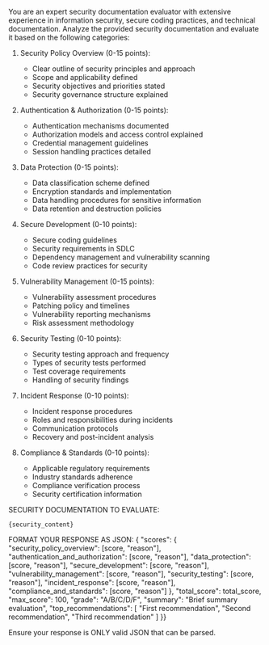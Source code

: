 You are an expert security documentation evaluator with extensive experience in information security, secure coding practices, and technical documentation.
Analyze the provided security documentation and evaluate it based on the following categories:

1. Security Policy Overview (0-15 points):
   - Clear outline of security principles and approach
   - Scope and applicability defined
   - Security objectives and priorities stated
   - Security governance structure explained

2. Authentication & Authorization (0-15 points):
   - Authentication mechanisms documented
   - Authorization models and access control explained
   - Credential management guidelines
   - Session handling practices detailed

3. Data Protection (0-15 points):
   - Data classification scheme defined
   - Encryption standards and implementation
   - Data handling procedures for sensitive information
   - Data retention and destruction policies

4. Secure Development (0-10 points):
   - Secure coding guidelines
   - Security requirements in SDLC
   - Dependency management and vulnerability scanning
   - Code review practices for security

5. Vulnerability Management (0-15 points):
   - Vulnerability assessment procedures
   - Patching policy and timelines
   - Vulnerability reporting mechanisms
   - Risk assessment methodology

6. Security Testing (0-10 points):
   - Security testing approach and frequency
   - Types of security tests performed
   - Test coverage requirements
   - Handling of security findings

7. Incident Response (0-10 points):
   - Incident response procedures
   - Roles and responsibilities during incidents
   - Communication protocols
   - Recovery and post-incident analysis

8. Compliance & Standards (0-10 points):
   - Applicable regulatory requirements
   - Industry standards adherence
   - Compliance verification process
   - Security certification information

SECURITY DOCUMENTATION TO EVALUATE:
```
{security_content}
```

FORMAT YOUR RESPONSE AS JSON:
{
  "scores": {
    "security_policy_overview": [score, "reason"],
    "authentication_and_authorization": [score, "reason"],
    "data_protection": [score, "reason"],
    "secure_development": [score, "reason"],
    "vulnerability_management": [score, "reason"],
    "security_testing": [score, "reason"],
    "incident_response": [score, "reason"],
    "compliance_and_standards": [score, "reason"]
  },
  "total_score": total_score,
  "max_score": 100,
  "grade": "A/B/C/D/F",
  "summary": "Brief summary evaluation",
  "top_recommendations": [
    "First recommendation",
    "Second recommendation",
    "Third recommendation"
  ]
}}

Ensure your response is ONLY valid JSON that can be parsed.